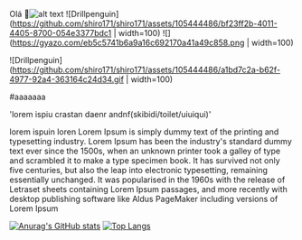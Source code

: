 Olá 👋![alt text](Drillpenguin-1.gif)
![Drillpenguin](https://github.com/shiro171/shiro171/assets/105444486/bf23ff2b-4011-4405-8700-054e3377bdc1 | width=100)
![](https://gyazo.com/eb5c5741b6a9a16c692170a41a49c858.png | width=100)

![Drillpenguin](https://github.com/shiro171/shiro171/assets/105444486/a1bd7c2a-b62f-4977-92a4-363164c24d34.gif | width=100)


#aaaaaaa


'lorem ispiu crastan daenr andnf(skibidi/toilet/uiuiqui)'

lorem ispuin loren Lorem Ipsum is simply dummy text of the printing and typesetting industry. Lorem Ipsum has been the industry's standard dummy text ever since the 1500s, when an unknown printer took a galley of type and scrambled it to make a type specimen book. It has survived not only five centuries, but also the leap into electronic typesetting, remaining essentially unchanged. It was popularised in the 1960s with the release of Letraset sheets containing Lorem Ipsum passages, and more recently with desktop publishing software like Aldus PageMaker including versions of Lorem Ipsum

[![Anurag's GitHub stats](https://github-readme-stats.vercel.app/api?username=shiro171)](https://github.com/shiro171/github-readme-stats) [![Top Langs](https://github-readme-stats.vercel.app/api/top-langs/?username=shiro171&layout=donut-vertical)](https://github.com/shiro171/github-readme-stats)


